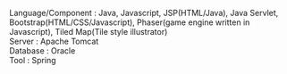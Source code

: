 Language/Component : Java, Javascript, JSP(HTML/Java), Java Servlet, Bootstrap(HTML/CSS/Javascript), Phaser(game engine written in Javascript), Tiled Map(Tile style illustrator)  
Server : Apache Tomcat  
Database : Oracle  
Tool : Spring  
